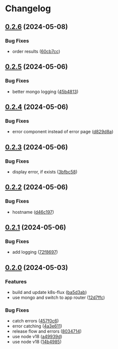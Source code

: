 # Changelog

## [0.2.6](https://github.com/patrickjmcd/table-rock-lake-level/compare/v0.2.5...v0.2.6) (2024-05-08)


### Bug Fixes

* order results ([60cb7cc](https://github.com/patrickjmcd/table-rock-lake-level/commit/60cb7cc74284aae1586ac24b34e21cc6de7acbc0))

## [0.2.5](https://github.com/patrickjmcd/table-rock-lake-level/compare/v0.2.4...v0.2.5) (2024-05-06)


### Bug Fixes

* better mongo logging ([45b4813](https://github.com/patrickjmcd/table-rock-lake-level/commit/45b48130f3ada0b8a795430c22f709814bf5caaf))

## [0.2.4](https://github.com/patrickjmcd/table-rock-lake-level/compare/v0.2.3...v0.2.4) (2024-05-06)


### Bug Fixes

* error component instead of error page ([d829d8a](https://github.com/patrickjmcd/table-rock-lake-level/commit/d829d8aff308f92bbb50e66bf78cb78f7fac1a61))

## [0.2.3](https://github.com/patrickjmcd/table-rock-lake-level/compare/v0.2.2...v0.2.3) (2024-05-06)


### Bug Fixes

* display error, if exists ([3bfbc58](https://github.com/patrickjmcd/table-rock-lake-level/commit/3bfbc58600ced12dc9564d6c8bda309b15cffd24))

## [0.2.2](https://github.com/patrickjmcd/table-rock-lake-level/compare/v0.2.1...v0.2.2) (2024-05-06)


### Bug Fixes

* hostname ([d46c197](https://github.com/patrickjmcd/table-rock-lake-level/commit/d46c19765701d96da2eafa6ee1b369728ab9819e))

## [0.2.1](https://github.com/patrickjmcd/table-rock-lake-level/compare/v0.2.0...v0.2.1) (2024-05-06)


### Bug Fixes

* add logging ([72f8697](https://github.com/patrickjmcd/table-rock-lake-level/commit/72f8697a837343d96356fc6e5f8b4fc862e52a58))

## [0.2.0](https://github.com/patrickjmcd/table-rock-lake-level/compare/v0.1.2...v0.2.0) (2024-05-03)


### Features

* build and update k8s-flux ([ba5d3ab](https://github.com/patrickjmcd/table-rock-lake-level/commit/ba5d3abb647f0451d0747124b505afad1005cb67))
* use mongo and switch to app router ([12d7ffc](https://github.com/patrickjmcd/table-rock-lake-level/commit/12d7ffcfada6a4e3238aea53b28d081f4c7a4c2d))


### Bug Fixes

* catch errors ([457f0c6](https://github.com/patrickjmcd/table-rock-lake-level/commit/457f0c6fdf2d9264f62c0b9950822755247bae7c))
* error catching ([4a3e611](https://github.com/patrickjmcd/table-rock-lake-level/commit/4a3e611778b1611a38f28a24f7c3b87cf4cf75df))
* release flow and errors ([8034714](https://github.com/patrickjmcd/table-rock-lake-level/commit/80347147e063aeb7bfca06a3fa32484bae86bc16))
* use node v18 ([a49939d](https://github.com/patrickjmcd/table-rock-lake-level/commit/a49939d81bd1d812287b554da805e1dc1ec64bbf))
* use node v18 ([14b4985](https://github.com/patrickjmcd/table-rock-lake-level/commit/14b498577bc5eb87f32c1021b5dbb810059ce88c))

